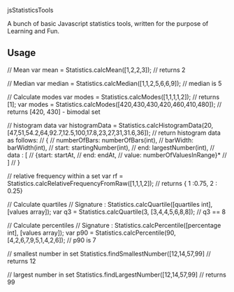 jsStatisticsTools

A bunch of basic Javascript statistics tools, written for the purpose of Learning and Fun.


Usage
-----

// Mean
var mean = Statistics.calcMean([1,2,2,3]); // returns 2

// Median
var median = Statistics.calcMedian([1,1,2,5,6,6,9]);
// median is 5

// Calculate modes
var modes = Statistics.calcModes([1,1,1,1,2]);
// returns [1];
var modes = Statistics.calcModes([420,430,430,420,460,410,480]);
// returns [420, 430] - bimodal set

// histogram data
var histogramData = Statistics.calcHistogramData(20, [47,51,54.2,64,92.7,12.5,100,17.8,23,27,31,31.6,36]);
// return histogram data as follows:
//   {
//     numberOfBars: numberOfBars(int),
//     barWidth: barWidth(int),
//     start: startingNumber(int),
//     end: largestNumber(int),
//     data : [
//              {start: startAt,
//               end: endAt,
//               value: numberOfValuesInRange}*
//            ]
//   }

// relative frequency within a set
var rf = Statistics.calcRelativeFrequencyFromRaw([1,1,1,2]);
// returns { 1 :0.75, 2 : 0.25}

// Calculate quartiles
// Signature : Statistics.calcQuartile([quartiles int], [values array]);
var q3 = Statistics.calcQuartile(3, [3,4,4,5,6,8,8]);
// q3 == 8


// Calculate percentiles
// Signature : Statistics.calcPercentile([percentage int], [values array]);
var p90 = Statistics.calcPercentile(90, [4,2,6,7,9,5,1,4,2,6]);
// p90 is 7

// smallest number in set
Statistics.findSmallestNumber([12,14,57,99] // returns 12

// largest number in set
Statistics.findLargestNumber([12,14,57,99] // returns 99
